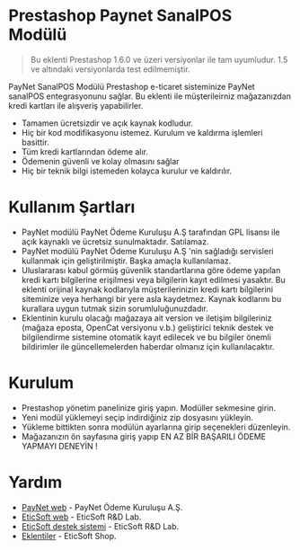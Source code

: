# Prestashop Paynet SanalPOS Modülü 

> Bu eklenti Prestashop 1.6.0 ve üzeri versiyonlar ile tam uyumludur. 1.5 ve altındaki versiyonlarda test edilmemiştir. 

PayNet SanalPOS Modülü Prestashop e-ticaret sisteminize PayNet sanalPOS entegrasyonunu sağlar. Bu eklenti ile müşterileirniz mağazanızdan kredi kartları ile alışveriş yapabilirler. 

  - Tamamen ücretsizdir ve açık kaynak kodludur.
  - Hiç bir kod modifikasyonu istemez. Kurulum ve kaldırma işlemleri basittir.
  - Tüm kredi kartlarından ödeme alır.
  - Ödemenin güvenli ve kolay olmasını sağlar
  - Hiç bir teknik bilgi istemeden kolayca kurulur ve kaldırılır. 

# Kullanım Şartları

  - PayNet modülü PayNet Ödeme Kuruluşu A.Ş tarafından GPL lisansı ile açık kaynaklı ve ücretsiz sunulmaktadır. Satılamaz.
  - PayNet modülü PayNet Ödeme Kuruluşu A.Ş 'nin sağladığı servisleri kullanmak için geliştirilmiştir. Başka amaçla kullanılamaz.
  - Uluslararası kabul görmüş güvenlik standartlarına göre ödeme yapılan kredi kartı bilgilerine erişilmesi veya bilgilerin kayıt edilmesi yasaktır. Bu eklenti orijinal kaynak kodlarıyla müşterilerinizin kredi kartı bilgilerini siteminize veya herhangi bir yere asla kaydetmez. Kaynak kodlarını bu kurallara uygun tutmak sizin sorumluluğunuzdadır.
  - Eklentinin kurulu olacağı mağazaya ait version ve iletişim bilgileriniz (mağaza eposta, OpenCat versiyonu v.b.) geliştirici teknik destek ve bilgilendirme sistemine otomatik kayıt edilecek ve bu bilgiler önemli bildirimler ile güncellemelerden haberdar olmanız için kullanılacaktır.


# Kurulum 
  - Prestashop yönetim panelinize giriş yapın. Modüller sekmesine girin.
  - Yeni modül yüklemeyi seçip indirdiğiniz zip dosyasını yükleyin.
  - Yükleme bittikten sonra modülün ayarlarına girip seçenekleri düzenleyin.
  - Mağazanızın ön sayfasına giriş yapıp EN AZ BİR BAŞARILI ÖDEME YAPMAYI DENEYİN !

# Yardım 

* [PayNet web](https://paynet.com.tr) - PayNet Ödeme Kuruluşu A.Ş.
* [EticSoft web](https://eticsoft.com) - EticSoft R&D Lab.
* [EticSoft destek sistemi](https://eticsoft.com/support) - EticSoft R&D Lab.
* [Eklentiler](https://eticsoft.com/shop) - EticSoft Shop.


